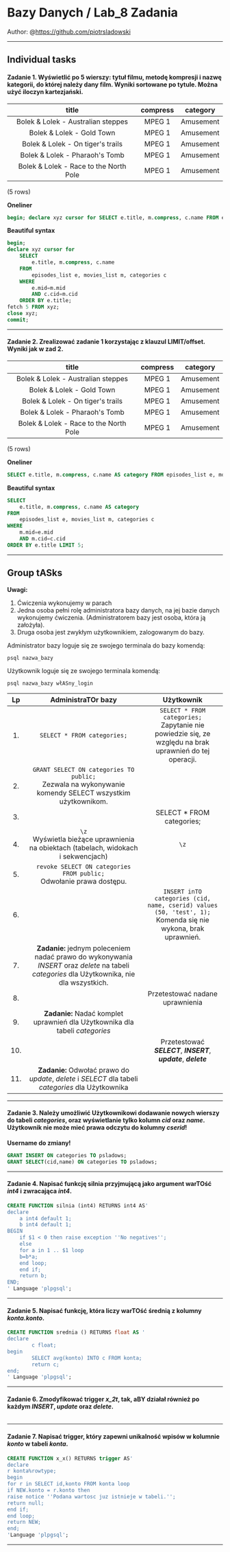 # Bazy Danych / Lab_8 Zadania

Author: @https://github.com/piotrsladowski

---

## Individual tasks

#### **Zadanie 1.** Wyświetlić po 5 wierszy: tytuł filmu, metodę kompresji i nazwę kategorii, do której należy dany film. Wyniki sortowane po tytule. Można użyć iloczyn kartezjański.

title | compress | category
|:--:|:--:|:--:|
Bolek & Lolek - Australian steppes | MPEG 1 | Amusement
Bolek & Lolek - Gold Town | MPEG 1 | Amusement
Bolek & Lolek - On tiger's trails | MPEG 1 | Amusement
Bolek & Lolek - Pharaoh's Tomb | MPEG 1 | Amusement
Bolek & Lolek - Race to the North Pole | MPEG 1 | Amusement
(5 rows)

**Oneliner**

```sql
begin; declare xyz cursor for SELECT e.title, m.compress, c.name FROM episodes_list e, movies_list m, categories c WHERE e.mid=m.mid AND c.cid=m.cid ORDER BY e.title; fetch 5 FROM xyz; close xyz; commit;
```

**Beautiful syntax**

```sql
begin;
declare xyz cursor for 
    SELECT 
        e.title, m.compress, c.name 
    FROM 
        episodes_list e, movies_list m, categories c 
    WHERE 
        e.mid=m.mid 
        AND c.cid=m.cid 
    ORDER BY e.title;
fetch 5 FROM xyz;
close xyz;
commit;
```



---

#### **Zadanie 2.** Zrealizować zadanie 1 korzystając z klauzul LIMIT/offset. Wyniki jak w zad 2.

title | compress | category
|:--:|:--:|:--:|
Bolek & Lolek - Australian steppes | MPEG 1 | Amusement
Bolek & Lolek - Gold Town | MPEG 1 | Amusement
Bolek & Lolek - On tiger's trails | MPEG 1 | Amusement
Bolek & Lolek - Pharaoh's Tomb | MPEG 1 | Amusement
Bolek & Lolek - Race to the North Pole | MPEG 1 | Amusement
(5 rows)

**Oneliner**

```sql
SELECT e.title, m.compress, c.name AS category FROM episodes_list e, movies_list m, categories c WHERE m.mid=e.mid AND m.cid=c.cid ORDER BY e.title LIMIT 5;
```

**Beautiful syntax**

```sql
SELECT 
    e.title, m.compress, c.name AS category 
FROM 
    episodes_list e, movies_list m, categories c 
WHERE 
    m.mid=e.mid 
    AND m.cid=c.cid 
ORDER BY e.title LIMIT 5;
```

---

## Group tASks

**Uwagi:**
1. Ćwiczenia wykonujemy w parach
2. Jedna osoba pełni rolę administratora bazy danych, na jej bazie danych wykonujemy ćwiczenia.
(Administratorem bazy jest osoba, która ją założyła).
3. Druga osoba jest zwykłym użytkownikiem, zalogowanym do bazy.

Administrator bazy loguje się ze swojego terminala do bazy komendą:

`psql nazwa_bazy`

Użytkownik loguje się ze swojego terminala komendą:

`psql nazwa_bazy włASny_login`


| Lp | AdministraTOr bazy | Użytkownik |
|:--:|:--:|:--:|
| 1. | `SELECT * FROM categories;` | `SELECT * FROM categories;` <br> Zapytanie nie powiedzie się, ze względu na brak <br>uprawnień do tej operacji. |
| 2. | `GRANT SELECT ON categories TO public;` <br> Zezwala na wykonywanie komendy SELECT wszystkim użytkownikom. |
| 3. | | SELECT * FROM categories; |
| 4. | `\z` <br>Wyświetla bieżące uprawnienia na obiektach (tabelach, widokach i sekwencjach) | `\z` |
| 5. | `revoke SELECT ON categories FROM public;` <br>Odwołanie prawa dostępu. | |
| 6. |  | `INSERT inTO categories (cid, name, cserid) values (50, 'test', 1);` <br>Komenda się nie wykona, brak uprawnień. |
| 7. | **Zadanie:** jednym poleceniem nadać prawo do wykonywania *INSERT* oraz *delete* na tabeli *categories* dla Użytkownika, nie dla wszystkich. | |
| 8. | | Przetestować nadane uprawnienia |
| 9. | **Zadanie:** Nadać komplet uprawnień dla Użytkownika dla tabeli *categories* | |
| 10. | | Przetestować ***SELECT***, ***INSERT***, ***update***, ***delete*** |
| 11. | **Zadanie:** Odwołać prawo do *update*, *delete* i *SELECT* dla tabeli *categories* dla Użytkownika |

---

#### **Zadanie 3.** Należy umożliwić Użytkownikowi dodawanie nowych wierszy do tabeli *categories*, oraz wyświetlanie tylko kolumn *cid* oraz *name*. Użytkownik nie może mieć prawa odczytu do kolumny *cserid*!

**Username do zmiany!**
```sql
GRANT INSERT ON categories TO psladows;
GRANT SELECT(cid,name) ON categories TO psladows;
```

---

#### **Zadanie 4.** Napisać funkcję silnia przyjmującą jako argument warTOść ***int4*** i zwracająca ***int4***.

```sql
CREATE FUNCTION silnia (int4) RETURNS int4 AS'
declare
    a int4 default 1;
    b int4 default 1;
BEGIN
    if $1 < 0 then raise exception ''No negatives'';
    else
    for a in 1 .. $1 loop
    b=b*a;
    end loop;
    end if;
    return b;
END;
' Language 'plpgsql';
```

---

#### **Zadanie 5.** Napisać funkcję, która liczy warTOść średnią z kolumny ***konta.konto***.

```sql
CREATE FUNCTION srednia () RETURNS float AS '
declare
    	c float;
begin
    	SELECT avg(konto) INTO c FROM konta;
    	return c;
end;
' Language 'plpgsql';
```

---

#### **Zadanie 6.** Zmodyfikować trigger ***x_2t***, tak, aBY działał również po każdym ***INSERT***, ***update*** oraz ***delete***.

```sql
```


---


#### **Zadanie 7.** Napisać trigger, który zapewni unikalność wpisów w kolumnie ***konto*** w tabeli ***konta***.

```sql
CREATE FUNCTION x_x() RETURNS trigger AS'
declare                    
r konta%rowtype;
begin
for r in SELECT id,konto FROM konta loop
if NEW.konto = r.konto then
raise notice ''Podana wartosc juz istnieje w tabeli.'';
return null;
end if;
end loop;
return NEW;
end;
'Language 'plpgsql';
```

---